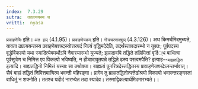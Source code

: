 ```yaml
---
index:  7.3.29
sutra:  तत्प्रत्ययस्य च
vritti:  nyasa
---
```


`प्रावाहणेयिः` इति। `अत इञ्` (4.1.95)। `प्रावाहणेयकम्` इति। `गोत्रचरणादषुञ्` (4.3.126)।
अथ किमर्थमिदमुच्यते, यावता ढप्रत्ययन्तस्य प्रवाहणेयशब्दस्योत्तरपदं नित्यं वृद्धिमदेदेति, तदर्थस्तावदारम्भो न युक्तः; पूर्वपदस्य वृद्धेर्विकल्पो यथा स्यादित्येवमर्थोऽपि नैवास्यारम्भो युज्यते; इञादावपि तद्धिते तन्निमित्तां वृदिं्ध बाधित्वा पूर्वसूत्रेण च निमित्त एव विकल्पो भविष्यति, न हीञादावुतपन्ने तद्धिते ढस्य परत्वमपैति? इत्याह--`बाह्यतद्धित` इत्यादि। बाह्यतद्धिनो निमित्तं यस्याः सा तथोक्ता। बाह्मत्वं पुनरित्रदेस्तद्धितस्य प्रावाहणेयशब्देऽनन्तर्भावात्। सैवं बाह्यं तद्धितं निमित्तमाश्रित्य भवन्ती बहिरङ्गा। प्रागेव तु ब्राह्मतद्धितोत्पत्तेर्ढाश्रयो विकल्पो भवन्नन्तरङ्गस्तां बाधितुं न शक्नोति। ततश्च यदीदं नारभ्येत तदा स्यादेव। तस्माद्विकल्पार्थमिदमारभ्यते।।

